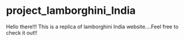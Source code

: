 # project_lamborghini_India
Hello there!!! This is a replica of lamborghini India website....Feel free to check it out!!
